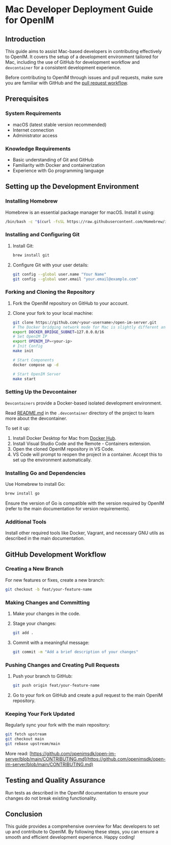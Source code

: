 # Mac Developer Deployment Guide for OpenIM

## Introduction

This guide aims to assist Mac-based developers in contributing effectively to OpenIM. It covers the setup of a development environment tailored for Mac, including the use of GitHub for development workflow and `devcontainer` for a consistent development experience.

Before contributing to OpenIM through issues and pull requests, make sure you are familiar with GitHub and the [pull request workflow](https://docs.github.com/en/get-started/quickstart/github-flow).

## Prerequisites

### System Requirements

- macOS (latest stable version recommended)
- Internet connection
- Administrator access

### Knowledge Requirements

- Basic understanding of Git and GitHub
- Familiarity with Docker and containerization
- Experience with Go programming language

## Setting up the Development Environment

### Installing Homebrew

Homebrew is an essential package manager for macOS. Install it using:

```sh
/bin/bash -c "$(curl -fsSL https://raw.githubusercontent.com/Homebrew/install/HEAD/install.sh)"
```

### Installing and Configuring Git

1. Install Git:

   ```sh
   brew install git
   ```

2. Configure Git with your user details:

   ```sh
   git config --global user.name "Your Name"
   git config --global user.email "your.email@example.com"
   ```

### Forking and Cloning the Repository

1. Fork the OpenIM repository on GitHub to your account.
2. Clone your fork to your local machine:

   ```sh
   git clone https://github.com/<your-username>/open-im-server.git
   # The Docker bridging network mode for Mac is slightly different and needs to be set:
   export DOCKER_BRIDGE_SUBNET=127.0.0.0/16
   # Set OpenIM IP
   export OPENIM_IP=<your-ip>
   # Init Config
   make init

   # Start Components
   docker compose up -d

   # Start OpenIM Server
   make start
   ```

### Setting Up the Devcontainer

`Devcontainers` provide a Docker-based isolated development environment. 

Read [README.md](https://github.com/openimsdk/open-im-server/tree/main/.devcontainer) in the `.devcontainer` directory of the project to learn more about the devcontainer.

To set it up:

1. Install Docker Desktop for Mac from [Docker Hub](https://docs.docker.com/desktop/install/mac-install/).
2. Install Visual Studio Code and the Remote - Containers extension.
3. Open the cloned OpenIM repository in VS Code.
4. VS Code will prompt to reopen the project in a container. Accept this to set up the environment automatically.

### Installing Go and Dependencies

Use Homebrew to install Go:

```sh
brew install go
```

Ensure the version of Go is compatible with the version required by OpenIM (refer to the main documentation for version requirements).

### Additional Tools

Install other required tools like Docker, Vagrant, and necessary GNU utils as described in the main documentation.

## GitHub Development Workflow

### Creating a New Branch

For new features or fixes, create a new branch:

```sh
git checkout -b feat/your-feature-name
```

### Making Changes and Committing

1. Make your changes in the code.
2. Stage your changes:

   ```sh
   git add .
   ```

3. Commit with a meaningful message:

   ```sh
   git commit -m "Add a brief description of your changes"
   ```

### Pushing Changes and Creating Pull Requests

1. Push your branch to GitHub:

   ```sh
   git push origin feat/your-feature-name
   ```

2. Go to your fork on GitHub and create a pull request to the main OpenIM repository.

### Keeping Your Fork Updated

Regularly sync your fork with the main repository:

```sh
git fetch upstream
git checkout main
git rebase upstream/main
```

More read: [https://github.com/openimsdk/open-im-server/blob/main/CONTRIBUTING.md](https://github.com/openimsdk/open-im-server/blob/main/CONTRIBUTING.md)

## Testing and Quality Assurance

Run tests as described in the OpenIM documentation to ensure your changes do not break existing functionality.

## Conclusion

This guide provides a comprehensive overview for Mac developers to set up and contribute to OpenIM. By following these steps, you can ensure a smooth and efficient development experience. Happy coding!